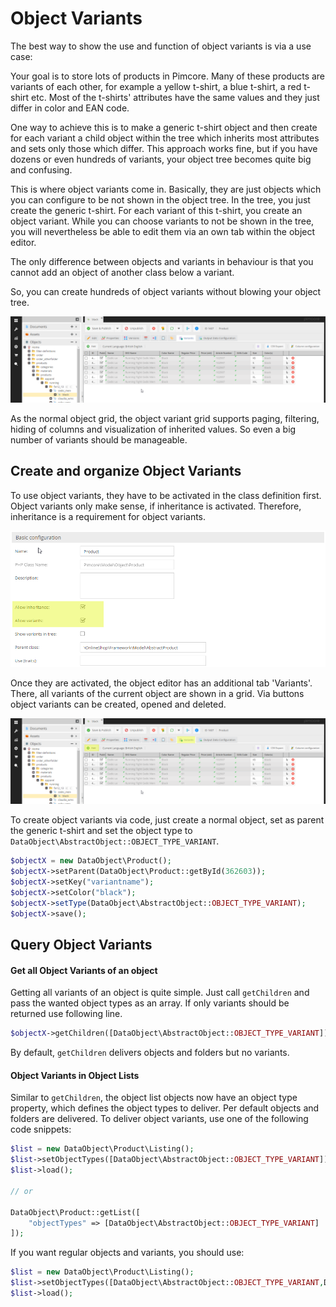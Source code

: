 # Object Variants
The best way to show the use and function of object variants is via a use case:

Your goal is to store lots of products in Pimcore. Many of these products are variants of each other, for example a 
yellow t-shirt, a blue t-shirt, a red t-shirt etc. Most of the t-shirts' attributes have the same values and they 
just differ in color and EAN code.

One way to achieve this is to make a generic t-shirt object and then create for each variant a child object within the 
tree which inherits most attributes and sets only those which differ. This approach works fine, but if you have dozens or even hundreds of variants, your object tree becomes quite big and confusing.

This is where object variants come in. Basically, they are just objects which you can configure to be not shown in the object tree. In the tree, you just create the generic t-shirt. For each variant of this t-shirt, you create an object variant. While you can choose variants to not be shown in the tree, you will nevertheless be able to edit them via an own tab within the object editor.

The only difference between objects and variants in behaviour is that you cannot add an object of another class below a variant.

So, you can create hundreds of object variants without blowing your object tree.

![Object Variants](../../../img/classes-variants.png)

As the normal object grid, the object variant grid supports paging, filtering, hiding of columns and visualization of 
inherited values. So even a big number of variants should be manageable.

## Create and organize Object Variants
To use object variants, they have to be activated in the class definition first. Object variants only make sense, 
if inheritance is activated. Therefore, inheritance is a requirement for object variants.

![Object Variants](../../../img/classes-variants1.png)

Once they are activated, the object editor has an additional tab 'Variants'. There, all variants of the current object 
are shown in a grid. Via buttons object variants can be created, opened and deleted.

![Object Variants](../../../img/classes-variants2.png)


To create object variants via code, just create a normal object, set as parent the generic t-shirt and set the object 
type to `DataObject\AbstractObject::OBJECT_TYPE_VARIANT`.

```php
$objectX = new DataObject\Product();
$objectX->setParent(DataObject\Product::getById(362603));
$objectX->setKey("variantname");
$objectX->setColor("black");
$objectX->setType(DataObject\AbstractObject::OBJECT_TYPE_VARIANT);
$objectX->save();
```

## Query Object Variants

#### Get all Object Variants of an object
Getting all variants of an object is quite simple. Just call `getChildren` and pass the wanted object types as an array. 
If only variants should be returned use following line.

```php
$objectX->getChildren([DataObject\AbstractObject::OBJECT_TYPE_VARIANT]);
```

By default, `getChildren` delivers objects and folders but no variants.


#### Object Variants in Object Lists

Similar to `getChildren`, the object list objects now have an object type property, which defines the object types to 
deliver. Per default objects and folders are delivered. To deliver object variants, use one of the following code 
snippets:

```php
$list = new DataObject\Product\Listing();
$list->setObjectTypes([DataObject\AbstractObject::OBJECT_TYPE_VARIANT]);
$list->load();

// or

DataObject\Product::getList([
    "objectTypes" => [DataObject\AbstractObject::OBJECT_TYPE_VARIANT]
]);
```

If you want regular objects and variants, you should use:

```php
$list = new DataObject\Product\Listing();
$list->setObjectTypes([DataObject\AbstractObject::OBJECT_TYPE_VARIANT,DataObject\AbstractObject::OBJECT_TYPE_OBJECT]);
$list->load();
```
